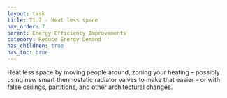 ```yaml
---
layout: task
title: T1.7 - Heat less space
nav_order: 7
parent: Energy Efficiency Improvements 
category: Reduce Energy Demand
has_children: true
has_toc: true
---
```


Heat less space by moving people around, zoning your heating – possibly using new smart thermostatic radiator valves to make that easier – or with false ceilings, partitions, and other architectural changes.  

